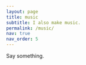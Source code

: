```yaml
---
layout: page
title: music
subtitle: I also make music.
permalink: /music/
nav: true
nav_order: 5
---
```


Say something.